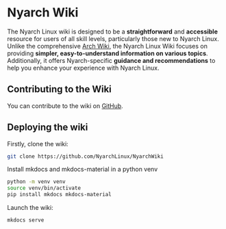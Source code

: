 # Nyarch Wiki
The Nyarch Linux wiki is designed to be a **straightforward** and **accessible** resource for users of all skill levels, particularly those new to Nyarch Linux.
Unlike the comprehensive [Arch Wiki](https://wiki.archlinux.org), the Nyarch Linux Wiki focuses on providing **simpler, easy-to-understand information on various topics**. Additionally, it offers Nyarch-specific **guidance and recommendations** to help you enhance your experience with Nyarch Linux.

## Contributing to the Wiki

You can contribute to the wiki on [GitHub](https://github.com/NyarchLinux/NyarchWiki).

## Deploying the wiki
Firstly, clone the wiki:
```bash
git clone https://github.com/NyarchLinux/NyarchWiki
```

Install mkdocs and mkdocs-material in a python venv
```bash
python -m venv venv
source venv/bin/activate
pip install mkdocs mkdocs-material
```
Launch the wiki:
```bash
mkdocs serve
```
